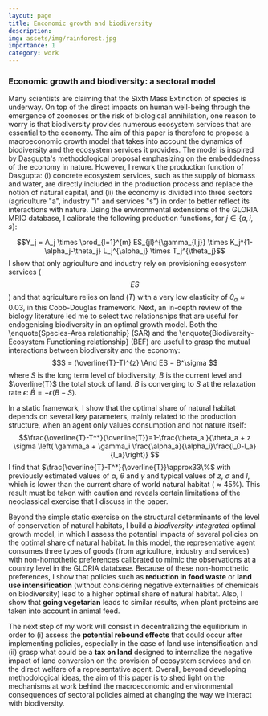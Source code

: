 ```yaml
---
layout: page
title: Enconomic growth and biodiversity
description: 
img: assets/img/rainforest.jpg
importance: 1
category: work
---
```

### Economic growth and biodiversity: a sectoral model

Many scientists are claiming that the Sixth Mass Extinction of species is underway. On top of the direct impacts on human well-being through the emergence of zoonoses or the risk of biological annihilation, one reason to worry is that biodiversity provides numerous ecosystem services that are essential to the economy. The aim of this paper is therefore to propose a macroeconomic growth model that takes into account the dynamics of biodiversity and the ecosystem services it provides. The model is inspired by Dasgupta's methodological proposal emphasizing on the embeddedness of the economy in nature. However, I rework the production function of Dasgupta: (i) concrete ecosystem services, such as the supply of biomass and water, are directly included in the production process and replace the notion of natural capital, and (ii) the economy is divided into three sectors (agriculture "a", industry "i" and services "s") in order to better reflect its interactions with nature. Using the environmental extensions of the GLORIA MRIO database, I calibrate the following production functions, for $j \in \{a,i,s\}$:

$$Y_j = A_j \times \prod_{l=1}^{m} ES_{jl}^{\gamma_{l,j}} \times K_j^{1-\alpha_j-\theta_j} L_j^{\alpha_j} \times T_j^{\theta_j}$$
I show that only agriculture and industry rely on provisioning ecosystem services ($$ES$$) and that agriculture relies on land ($T$) with a very low elasticity of $\theta_a \approx 0.03$, in this Cobb-Douglas framework.  Next, an in-depth review of the biology literature led me to select two relationships that are useful for endogenising biodiversity in an optimal growth model. Both the \enquote{Species-Area relationship} (SAR) and the \enquote{Biodiversity-Ecosystem Functioning relationship} (BEF) are useful to grasp the mutual interactions between biodiversity and the economy:
$$S = (\overline{T}-T)^{z} \And  ES = B^\sigma $$
where $S$ is the long term level of biodiversity, $B$ is the current level and $\overline{T}$ the total stock of land. $B$ is converging to $S$ at the relaxation rate $\epsilon$: $\Dot{B}=-\epsilon(B-S)$.

In a static framework, I show that the optimal share of natural habitat depends on several key parameters, mainly related to the production structure, when an agent only values consumption and not nature itself:
$$\frac{\overline{T}-T^*}{\overline{T}}=1-\frac{\theta_a }{\theta_a + z \sigma \left( \gamma_a + \gamma_i \frac{\alpha_a}{\alpha_i}\frac{l_0-l_a}{l_a}\right)} $$
I find that $\frac{\overline{T}-T^*}{\overline{T}}\approx33\%$ with previously estimated values of $\alpha$, $\theta$ and $\gamma$ and typical values of $z$, $\sigma$ and $l$, which is lower than the current share of world natural habitat ($\approx45\%$). This result must be taken with caution and reveals certain limitations of the neoclassical exercise that I discuss in the paper.

Beyond the simple static exercise on the structural determinants of the level of conservation of natural habitats, I build a *biodiversity-integrated* optimal growth model, in which I assess the potential impacts of several policies on the optimal share of natural habitat. In this model, the representative agent consumes three types of goods (from agriculture, industry and services) with non-homothetic preferences calibrated to mimic the observations at a country level in the GLORIA database. Because of these non-homothetic preferences, I show that policies such as **reduction in food waste** or **land use intensification** (without considering negative externalities of chemicals on biodiversity) lead to a higher optimal share of natural habitat. Also, I show that **going vegetarian** leads to similar results, when plant proteins are taken into account in animal feed.

The next step of my work will consist in decentralizing the equilibrium in order to (i) assess the **potential rebound effects** that could occur after implementing policies, especially in the case of land use intensification and (ii) grasp what could be a **tax on land** designed to internalize the negative impact of land conversion on the provision of ecosystem services and on the direct welfare of a representative agent. Overall, beyond developing methodological ideas, the aim of this paper is to shed light on the mechanisms at work behind the macroeconomic and environmental consequences of sectoral policies aimed at changing the way we interact with biodiversity.
